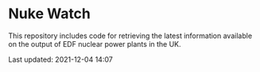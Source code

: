 # Nuke Watch

This repository includes code for retrieving the latest information available on the output of EDF nuclear power plants in the UK.

Last updated: 2021-12-04 14:07